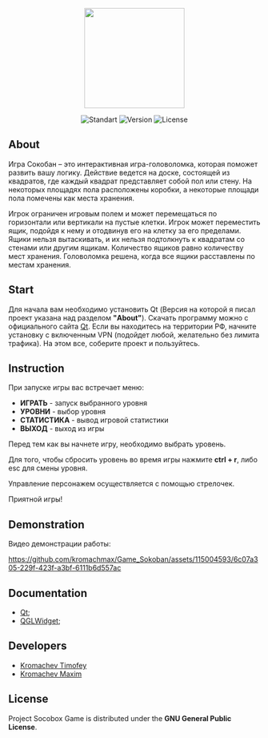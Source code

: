 <p align="center">
<a href="https://imgbb.com/"><img src="https://i.ibb.co/mHNT6N3/Untitled-logo-4-free-file.jpg" width="200"></a>
</p>

<p align="center">
   <img src="https://img.shields.io/badge/Qt-v5.15.2-darkblue?logo=Qt" alt="Standart">
   <img src="https://img.shields.io/badge/Socobox-v1.0-darkblue" alt="Version">
   <img src="https://img.shields.io/badge/GNU%20General-Public%20License-darkblue" alt="License">
</p>

## About

Игра Сокобан – это интерактивная игра-головоломка, которая поможет развить вашу логику.
Действие ведется на доске, состоящей из квадратов, где каждый квадрат представляет собой пол или стену. На некоторых площадях пола расположены коробки, а некоторые площади пола помечены как места хранения.

Игрок ограничен игровым полем и может перемещаться по горизонтали или вертикали на пустые клетки. Игрок может переместить ящик, подойдя к нему и отодвинув его на клетку за его пределами. Ящики нельзя вытаскивать, и их нельзя подтолкнуть к квадратам со стенами или другим ящикам. Количество ящиков равно количеству мест хранения. Головоломка решена, когда все ящики расставлены по местам хранения.

## Start

Для начала вам необходимо установить Qt (Версия на которой я писал проект указана над разделом **"About"**). Скачать программу можно с официального сайта [Qt](https://www.qt.io/). Если вы находитесь на территории РФ, начните установку с включенным VPN (подойдет любой, желательно без лимита трафика).
На этом все, соберите проект и пользуйтесь.

## Instruction

При запуске игры вас встречает меню:
- **ИГРАТЬ**     - запуск выбранного уровня
- **УРОВНИ**     - выбор уровня
- **СТАТИСТИКА** - вывод игровой статистики
- **ВЫХОД**      - выход из игры

Перед тем как вы начнете игру, необходимо выбрать уровень.

Для того, чтобы сбросить уровень во время игры нажмите **ctrl + r**, либо esc для смены уровня.

Управление персонажем осуществляется с помощью стрелочек.

Приятной игры!

## Demonstration

Видео демонстрации работы:

https://github.com/kromachmax/Game_Sokoban/assets/115004593/6c07a305-229f-423f-a3bf-6111b6d557ac

## Documentation
- [Qt](https://www.qt.io/);
- [QGLWidget](https://doc.qt.io/qt-5/qglwidget.html);

## Developers

- [Kromachev Timofey](https://github.com/tak172)
- [Kromachev Maxim](https://github.com/kromachmax)

## License
Project Socobox Game is distributed under the **GNU General Public License**.
